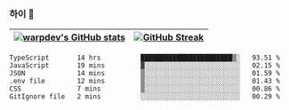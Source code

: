 
### 하이 👋
[![warpdev's GitHub stats](https://github-readme-stats.vercel.app/api?username=warpdev&show_icons=true&theme=vue-dark)](#) |[![GitHub Streak](https://github-readme-streak-stats.herokuapp.com/?user=warpdev&theme=dark)](#)
--- | --- |
<!--START_SECTION:waka-->

```text
TypeScript       14 hrs          ███████████████████████▒░   93.51 %
JavaScript       19 mins         ▓░░░░░░░░░░░░░░░░░░░░░░░░   02.15 %
JSON             14 mins         ▒░░░░░░░░░░░░░░░░░░░░░░░░   01.59 %
.env file        12 mins         ▒░░░░░░░░░░░░░░░░░░░░░░░░   01.43 %
CSS              7 mins          ▒░░░░░░░░░░░░░░░░░░░░░░░░   00.86 %
GitIgnore file   2 mins          ░░░░░░░░░░░░░░░░░░░░░░░░░   00.29 %
```

<!--END_SECTION:waka-->

<!--
**warpdev/warpdev** is a ✨ _special_ ✨ repository because its `README.md` (this file) appears on your GitHub profile.

Here are some ideas to get you started:

- 🔭 I’m currently working on ...
- 🌱 I’m currently learning ...
- 👯 I’m looking to collaborate on ...
- 🤔 I’m looking for help with ...
- 💬 Ask me about ...
- 📫 How to reach me: ...
- 😄 Pronouns: ...
- ⚡ Fun fact: ...
-->

